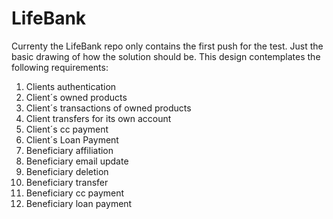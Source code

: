 # LifeBank

Currenty the LifeBank repo only contains the first push for the test. Just the basic drawing of how the solution should be. This design contemplates the following requirements: 
1.  Clients authentication
2. Client´s owned products
3. Client´s transactions of owned products
4. Client transfers for its own account
5. Client´s cc payment 
6. Client´s Loan Payment
7. Beneficiary affiliation 
8. Beneficiary email update
9. Beneficiary deletion
10. Beneficiary transfer
11. Beneficiary cc payment
12. Beneficiary loan payment
